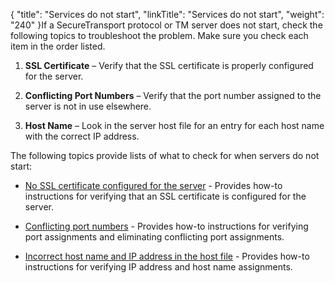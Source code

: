 {
    "title": "Services do not start",
    "linkTitle": "Services do not start",
    "weight": "240"
}If a SecureTransport protocol or TM server does not start, check the following topics to troubleshoot the problem. Make sure you check each item in the order listed.

1.  **SSL Certificate** – Verify that the SSL certificate is properly configured for the server.
2.  **Conflicting Port Numbers** – Verify that the port number assigned to the server is not in use elsewhere.
3.  **Host Name** – Look in the server host file for an entry for each host name with the correct IP address.

The following topics provide lists of what to check for when servers do not start:

-   [No SSL certificate configured for the server](t_st_no_ssl_certificate_configured_for_server) - Provides how-to instructions for verifying that an SSL certificate is configured for the server.
-   [Conflicting port numbers](c_st_conflicting_port_numbers) - Provides how-to instructions for verifying port assignments and eliminating conflicting port assignments.
-   [Incorrect host name and IP address in the host file](c_st_incorrect_host_name_ip_in_host_file) - Provides how-to instructions for verifying IP address and host name assignments.
